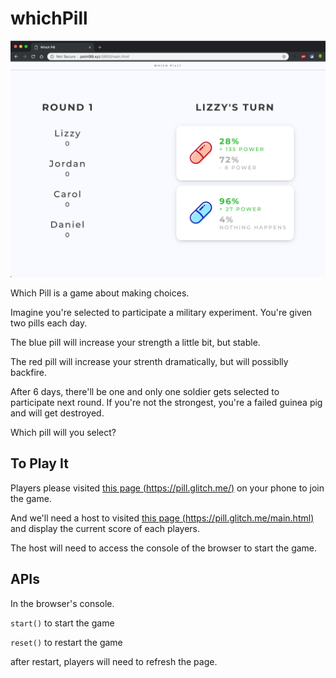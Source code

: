 # whichPill

![screenshot-board](docs/screenshot-board.png)

Which Pill is a game about making choices.

Imagine you're selected to participate a military experiment. You're given two pills each day.

The blue pill will increase your strength a little bit, but stable.

The red pill will increase your strenth dramatically, but will possiblly backfire.

After 6 days, there'll be one and only one soldier gets selected to participate next round. If you're not the strongest, you're a failed guinea pig and will get destroyed.

Which pill will you select?

## To Play It

Players please visited [this page (https://pill.glitch.me/)](https://pill.glitch.me/) on your phone to join the game.

And we'll need a host to visited [this page (https://pill.glitch.me/main.html)](https://pill.glitch.me/main.html) and display the current score of each players.

The host will need to access the console of the browser to start the game.

## APIs

In the browser's console.

`start()` to start the game

`reset()` to restart the game

after restart, players will need to refresh the page.
